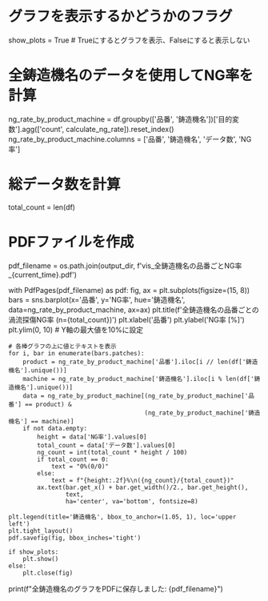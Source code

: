 # グラフを表示するかどうかのフラグ
show_plots = True  # Trueにするとグラフを表示、Falseにすると表示しない

# 全鋳造機名のデータを使用してNG率を計算
ng_rate_by_product_machine = df.groupby(['品番', '鋳造機名'])['目的変数'].agg(['count', calculate_ng_rate]).reset_index()
ng_rate_by_product_machine.columns = ['品番', '鋳造機名', 'データ数', 'NG率']

# 総データ数を計算
total_count = len(df)

# PDFファイルを作成
pdf_filename = os.path.join(output_dir, f'vis_全鋳造機名の品番ごとNG率_{current_time}.pdf')

with PdfPages(pdf_filename) as pdf:
    fig, ax = plt.subplots(figsize=(15, 8))
    bars = sns.barplot(x='品番', y='NG率', hue='鋳造機名', data=ng_rate_by_product_machine, ax=ax)
    plt.title(f'全鋳造機名の品番ごとの渦流探傷NG率 (n={total_count})')
    plt.xlabel('品番')
    plt.ylabel('NG率 [%]')
    plt.ylim(0, 10)  # Y軸の最大値を10%に設定
    
    # 各棒グラフの上に値とテキストを表示
    for i, bar in enumerate(bars.patches):
        product = ng_rate_by_product_machine['品番'].iloc[i // len(df['鋳造機名'].unique())]
        machine = ng_rate_by_product_machine['鋳造機名'].iloc[i % len(df['鋳造機名'].unique())]
        data = ng_rate_by_product_machine[(ng_rate_by_product_machine['品番'] == product) & 
                                          (ng_rate_by_product_machine['鋳造機名'] == machine)]
        if not data.empty:
            height = data['NG率'].values[0]
            total_count = data['データ数'].values[0]
            ng_count = int(total_count * height / 100)
            if total_count == 0:
                text = "0%(0/0)"
            else:
                text = f"{height:.2f}%\n({ng_count}/{total_count})"
            ax.text(bar.get_x() + bar.get_width()/2., bar.get_height(),
                    text,
                    ha='center', va='bottom', fontsize=8)
    
    plt.legend(title='鋳造機名', bbox_to_anchor=(1.05, 1), loc='upper left')
    plt.tight_layout()
    pdf.savefig(fig, bbox_inches='tight')
    
    if show_plots:
        plt.show()
    else:
        plt.close(fig)

print(f"全鋳造機名のグラフをPDFに保存しました: {pdf_filename}")
